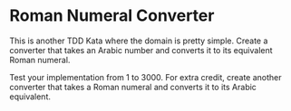 # Roman Numeral Converter 

This is another TDD Kata where the domain is pretty simple. Create a converter that takes an Arabic number and converts it to its equivalent Roman numeral.

Test your implementation from 1 to 3000. For extra credit, create another converter that takes a Roman numeral and converts it to its Arabic equivalent.
